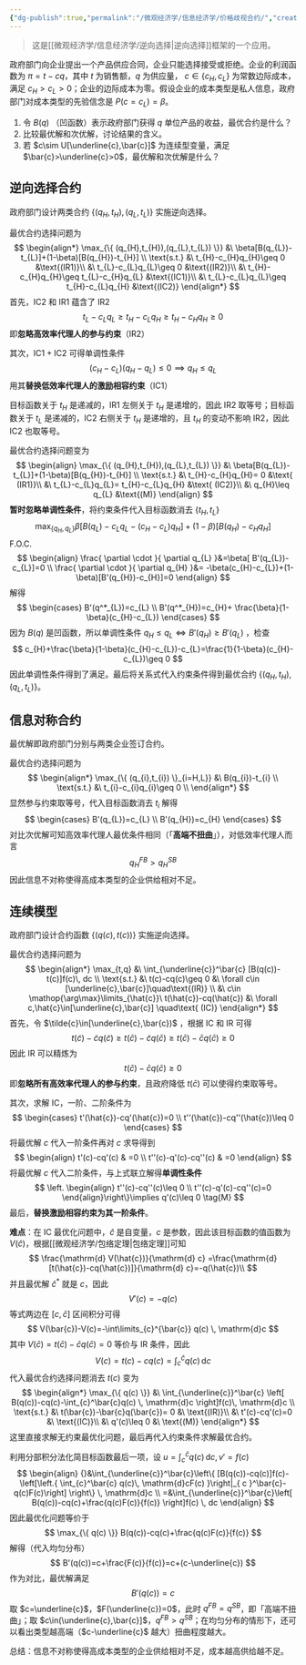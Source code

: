 ```yaml
---
{"dg-publish":true,"permalink":"/微观经济学/信息经济学/价格歧视合约/","created":"2024-10-12T10:25:01.000+08:00","updated":"2024-10-12T10:25:01.000+08:00"}
---
```


> 这是[[微观经济学/信息经济学/逆向选择\|逆向选择]]框架的一个应用。

政府部门向企业提出一个产品供应合同，企业只能选择接受或拒绝。企业的利润函数为 $\pi=t-cq$，其中 $t$ 为销售额，$q$ 为供应量， $c\in \{ c_{H},c_{L} \}$ 为常数边际成本，满足 $c_{H}>c_{L}>0$；企业的边际成本为零。假设企业的成本类型是私人信息，政府部门对成本类型的先验信念是 $P(c=c_{L})=\beta$。
1. 令 $B(q)$ （凹函数）表示政府部门获得 $q$ 单位产品的收益，最优合约是什么？
2. 比较最优解和次优解，讨论结果的含义。
3. 若 $c\sim U[\underline{c},\bar{c}]$ 为连续型变量，满足 $\bar{c}>\underline{c}>0$，最优解和次优解是什么？

## 逆向选择合约

政府部门设计两类合约 $\{ (q_{H},t_{H}),(q_{L},t_{L}) \}$ 实施逆向选择。

最优合约选择问题为
$$
\begin{align*}
\max_{\{ (q_{H},t_{H}),(q_{L},t_{L}) \}} &\ \beta[B(q_{L})-t_{L}]+(1-\beta)[B(q_{H})-t_{H}] \\
\text{s.t.} &\ t_{H}-c_{H}q_{H}\geq 0 &\text{(IR1)}\\
&\ t_{L}-c_{L}q_{L}\geq 0 &\text{(IR2)}\\
&\ t_{H}-c_{H}q_{H}\geq t_{L}-c_{H}q_{L} &\text{(IC1)}\\
&\ t_{L}-c_{L}q_{L}\geq t_{H}-c_{L}q_{H} &\text{(IC2)}
\end{align*}
$$
首先，IC2 和 IR1 蕴含了 IR2
$$
t_{L}-c_{L}q_{L}\geq t_{H}-c_{L}q_{H}\geq t_{H}-c_{H}q_{H}\geq 0
$$
即**忽略高效率代理人的参与约束**（IR2）

其次，$\text{IC1}+\text{IC2}$ 可得单调性条件
$$
(c_{H}-c_{L})(q_{H}-q_{L})\leq 0\implies q_{H}\leq q_{L} \tag{M}
$$
用其**替换低效率代理人的激励相容约束**（IC1）

目标函数关于 $t_{H}$ 是递减的，IR1 左侧关于 $t_{H}$ 是递增的，因此 IR2 取等号；目标函数关于 $t_{L}$ 是递减的，IC2 右侧关于 $t_{H}$ 是递增的，且 $t_{H}$ 的变动不影响 IR2，因此 IC2 也取等号。

最优合约选择问题变为
$$
\begin{align}
\max_{\{ (q_{H},t_{H}),(q_{L},t_{L}) \}} &\ \beta[B(q_{L})-t_{L}]+(1-\beta)[B(q_{H})-t_{H}] \\
\text{s.t.} &\ t_{H}-c_{H}q_{H}= 0 &\text{ (IR1)}\\
&\ t_{L}-c_{L}q_{L}= t_{H}-c_{L}q_{H} &\text{ (IC2)}\\
&\ q_{H}\leq q_{L} &\text{(M)}
\end{align}
$$
**暂时忽略单调性条件**，将约束条件代入目标函数消去 $\{ t_{H},t_{L} \}$
$$
\max_{\{ q_{H},q_{L} \}} \beta[B(q_{L})-c_{L}q_{L}-(c_{H}-c_{L})q_{H}]+(1-\beta)[B(q_{H})-c_{H}q_{H}]
$$
F.O.C.
$$
\begin{align}
\frac{ \partial \cdot }{ \partial q_{L} }&=\beta[ B'(q_{L})-c_{L}]=0 \\
\frac{ \partial \cdot }{ \partial q_{H} }&= -\beta(c_{H}-c_{L})+(1-\beta)[B'(q_{H})-c_{H}]=0 
\end{align}
$$
解得
$$
\begin{cases}
B'(q^*_{L})=c_{L} \\
B'(q^*_{H})=c_{H}+ \frac{\beta}{1-\beta}(c_{H}-c_{L})
\end{cases}
$$
因为 $B(q)$ 是凹函数，所以单调性条件 $q_{H}\leq q_{L} \iff B'(q_{H})\geq B'(q_{L})$ ，检查
$$
c_{H}+\frac{\beta}{1-\beta}(c_{H}-c_{L})-c_{L}=\frac{1}{1-\beta}(c_{H}-c_{L})\geq 0
$$
因此单调性条件得到了满足。最后将关系式代入约束条件得到最优合约 ${\{ (q_{H},t_{H}),(q_{L},t_{L}) \}}$。

## 信息对称合约

最优解即政府部门分别与两类企业签订合约。

最优合约选择问题为
$$
\begin{align*}
\max_{\{ (q_{i},t_{i}) \}_{i=H,L}} &\ B(q_{i})-t_{i} \\
\text{s.t.} &\ t_{i}-c_{i}q_{i}\geq 0 \\
\end{align*}
$$
显然参与约束取等号，代入目标函数消去 $t_{i}$ 解得
$$
\begin{cases}
B'(q_{L})=c_{L} \\
B'(q_{H})=c_{H}
\end{cases}
$$
对比次优解可知高效率代理人最优条件相同（「**高端不扭曲**」），对低效率代理人而言
$$
q^{FB}_{H}>q^{SB}_{H}
$$
因此信息不对称使得高成本类型的企业供给相对不足。


## 连续模型

政府部门设计合约函数 $\{ (q(c),t(c)) \}$ 实施逆向选择。

最优合约选择问题为
$$
\begin{align*}
\max_{t,q} &\ \int_{\underline{c}}^\bar{c} [B(q(c))-t(c)]f(c)\, dc  \\
\text{s.t.} &\ t(c)-cq(c)\geq 0 &\ \forall c\in [\underline{c},\bar{c}]\quad\text{(IR)} \\
&\ c\in \mathop{\arg\max}\limits_{\hat{c}}\ t(\hat{c})-cq(\hat{c}) &\ \forall c,\hat{c}\in[\underline{c},\bar{c}] \quad\text{ (IC)}
\end{align*}
$$
首先，令 $\tilde{c}\in[\underline{c},\bar{c})$ ，根据 IC 和 IR 可得
$$
t(\tilde{c})-\tilde{c}q(\tilde{c})\geq t(\bar{c})-\tilde{c}q(\bar{c})\geq t(\bar{c})-\bar{c}q(\bar{c})\geq 0
$$
因此 IR 可以精炼为
$$
t(\bar{c})-\bar{c}q(\bar{c})\geq 0
$$
即**忽略所有高效率代理人的参与约束**，且政府降低 $t(\bar{c})$ 可以使得约束取等号。

其次，求解 IC，一阶、二阶条件为
$$
\begin{cases}
t'(\hat{c})-cq'(\hat{c})=0  \\
t''(\hat{c})-cq''(\hat{c})\leq 0
\end{cases}
$$
将最优解 $c$ 代入一阶条件再对 $c$ 求导得到
$$
\begin{align}
t'(c)-cq'(c) & =0  \\
t''(c)-q'(c)-cq''(c) & =0
\end{align}
$$
将最优解 $c$ 代入二阶条件，与上式联立解得**单调性条件**
$$
\left. \begin{align}
t''(c)-cq''(c)\leq 0 \\
t''(c)-q'(c)-cq''(c)=0
\end{align}\right\}\implies q'(c)\leq 0 \tag{M}
$$
最后，**替换激励相容约束为其一阶条件**。

**难点**：在 IC 最优化问题中，$\hat{c}$ 是自变量，$c$ 是参数，因此该目标函数的值函数为 $V(\hat{c})$，根据[[微观经济学/包络定理\|包络定理]]可知
$$
\frac{\mathrm{d} V(\hat{c})}{\mathrm{d} c} =\frac{\mathrm{d} [t(\hat{c})-cq(\hat{c})]}{\mathrm{d} c}=-q(\hat{c})\\
$$
并且最优解 $\hat{c}^*$ 就是 $c$，因此
$$
V'(c)=-q(c)
$$
等式两边在 $[c,\bar{c}]$ 区间积分可得
$$
V(\bar{c})-V(c)=-\int\limits_{c}^{\bar{c}} q(c) \, \mathrm{d}c 
$$
其中 $V(\bar{c})=t(\bar{c})-\bar{c}q(\bar{c})=0$ 等价与 IR 条件，因此
$$
V(c)=t(c)-cq(c)=\int_{c}^{\bar{c}} q(c) \, \mathrm{d}c
$$
代入最优合约选择问题消去 $t(c)$ 变为
$$
\begin{align*}
\max_{\{ q(c) \}} &\ \int_{\underline{c}}^\bar{c} \left[ B(q(c))-cq(c)-\int_{c}^\bar{c}q(c) \, \mathrm{d}c  \right]f(c)\, \mathrm{d}c  \\
\text{s.t.} &\ t(\bar{c})-\bar{c}q(\bar{c})= 0 &\ \text{(IR)}\\
&\ t'(c)-cq'(c)=0 &\ \text{(IC)}\\
&\ q'(c)\leq  0 &\ \text{(M)}
\end{align*}
$$
这里直接求解无约束最优化问题，最后再代入约束条件求解最优合约。

利用分部积分法化简目标函数最后一项，设 $u=\int_{c}^\bar{c} q(c)\, \mathrm{d}c,v'=f(c)$
$$
\begin{align}
{}&\int_{\underline{c}}^\bar{c}\left\{ [B(q(c))-cq(c)]f(c)-\left[\left.{ \int_{c}^\bar{c} q(c)\, \mathrm{d}cF(c) }\right|_{ c }^\bar{c}-q(c)F(c)\right] \right\} \, \mathrm{d}c  \\
=&\int_{\underline{c}}^\bar{c}\left[ B(q(c))-cq(c)+\frac{q(c)F(c)}{f(c)} \right]f(c) \, dc
\end{align}
$$
因此最优化问题等价于
$$
\max_{\{ q(c) \}} B(q(c))-cq(c)+\frac{q(c)F(c)}{f(c)}
$$
解得（代入均匀分布）
$$
B'(q(c))=c+\frac{F(c)}{f(c)}=c+(c-\underline{c})
$$
作为对比，最优解满足
$$
B'(q(c))=c
$$
取 $c=\underline{c}$，$F(\underline{c})=0$，此时 $q^{FB}=q^{SB}$，即「高端不扭曲」；取 $c\in(\underline{c},\bar{c}]$，$q^{FB}>q^{SB}$；在均匀分布的情形下，还可以看出类型越高端（$c-\underline{c}$ 越大）扭曲程度越大。

总结：信息不对称使得高成本类型的企业供给相对不足，成本越高供给越不足。
